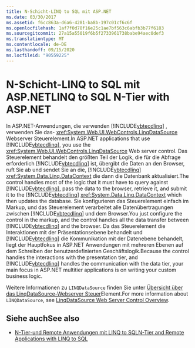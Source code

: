 ```yaml
---
title: N-Schicht-LINQ to SQL mit ASP.NET
ms.date: 03/30/2017
ms.assetid: f6cc863a-d6a6-4281-ba8b-197c01cf6c6f
ms.openlocfilehash: 1af7f0d78f16e25c1ae7bf563c6abfb3b77f6183
ms.sourcegitcommit: 27a15a55019f6b5f2733961738babe94aec0def3
ms.translationtype: MT
ms.contentlocale: de-DE
ms.lasthandoff: 09/15/2020
ms.locfileid: "90559225"
---
```

# <a name="linq-to-sql-n-tier-with-aspnet"></a><span data-ttu-id="ba6d3-102">N-Schicht-LINQ to SQL mit ASP.NET</span><span class="sxs-lookup"><span data-stu-id="ba6d3-102">LINQ to SQL N-Tier with ASP.NET</span></span>
<span data-ttu-id="ba6d3-103">In ASP.NET-Anwendungen, die verwenden [!INCLUDE[vbtecdlinq](../../../../../../includes/vbtecdlinq-md.md)] , verwenden Sie das- <xref:System.Web.UI.WebControls.LinqDataSource> Webserver Steuerelement.</span><span class="sxs-lookup"><span data-stu-id="ba6d3-103">In ASP.NET applications that use [!INCLUDE[vbtecdlinq](../../../../../../includes/vbtecdlinq-md.md)], you use the <xref:System.Web.UI.WebControls.LinqDataSource> Web server control.</span></span> <span data-ttu-id="ba6d3-104">Das Steuerelement behandelt den größten Teil der Logik, die für die Abfrage erforderlich [!INCLUDE[vbtecdlinq](../../../../../../includes/vbtecdlinq-md.md)] ist, übergibt die Daten an den Browser, ruft Sie ab und sendet Sie an die, [!INCLUDE[vbtecdlinq](../../../../../../includes/vbtecdlinq-md.md)] <xref:System.Data.Linq.DataContext> die dann die Datenbank aktualisiert.</span><span class="sxs-lookup"><span data-stu-id="ba6d3-104">The control handles most of the logic that it must have to query against [!INCLUDE[vbtecdlinq](../../../../../../includes/vbtecdlinq-md.md)], pass the data to the browser, retrieve it, and submit it to the [!INCLUDE[vbtecdlinq](../../../../../../includes/vbtecdlinq-md.md)] <xref:System.Data.Linq.DataContext> which then updates the database.</span></span> <span data-ttu-id="ba6d3-105">Sie konfigurieren das Steuerelement einfach im Markup, und das Steuerelement verarbeitet alle Datenübertragungen zwischen [!INCLUDE[vbtecdlinq](../../../../../../includes/vbtecdlinq-md.md)] und dem Browser.</span><span class="sxs-lookup"><span data-stu-id="ba6d3-105">You just configure the control in the markup, and the control handles all the data transfer between [!INCLUDE[vbtecdlinq](../../../../../../includes/vbtecdlinq-md.md)] and the browser.</span></span> <span data-ttu-id="ba6d3-106">Da das Steuerelement die Interaktionen mit der Präsentationsebene behandelt und [!INCLUDE[vbtecdlinq](../../../../../../includes/vbtecdlinq-md.md)] die Kommunikation mit der Datenebene behandelt, liegt der Hauptfokus in ASP.NET Anwendungen mit mehreren Ebenen auf dem Schreiben der benutzerdefinierten Geschäftslogik.</span><span class="sxs-lookup"><span data-stu-id="ba6d3-106">Because the control handles the interactions with the presentation tier, and [!INCLUDE[vbtecdlinq](../../../../../../includes/vbtecdlinq-md.md)] handles the communication with the data tier, your main focus in ASP.NET multitier applications is on writing your custom business logic.</span></span>  
  
 <span data-ttu-id="ba6d3-107">Weitere Informationen zu `LINQDataSource` finden Sie unter [Übersicht über das LinqDataSource-Webserver Steuer](/previous-versions/aspnet/bb547113(v=vs.100))Element.</span><span class="sxs-lookup"><span data-stu-id="ba6d3-107">For more information about `LINQDataSource`, see [LinqDataSource Web Server Control Overview](/previous-versions/aspnet/bb547113(v=vs.100)).</span></span>  
  
## <a name="see-also"></a><span data-ttu-id="ba6d3-108">Siehe auch</span><span class="sxs-lookup"><span data-stu-id="ba6d3-108">See also</span></span>

- [<span data-ttu-id="ba6d3-109">N-Tier-und Remote Anwendungen mit LINQ to SQL</span><span class="sxs-lookup"><span data-stu-id="ba6d3-109">N-Tier and Remote Applications with LINQ to SQL</span></span>](n-tier-and-remote-applications-with-linq-to-sql.md)
